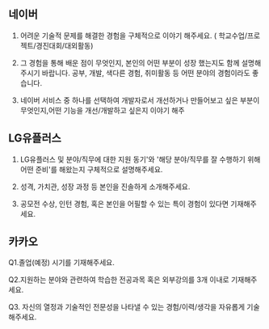 ## 네이버 

1. 어려운 기술적 문제를 해결한 경험을 구체적으로 이야기 해주세요. ( 학교수업/프로젝트/경진대회/대외활동)

   

2. 그 경험을 통해 배운 점이 무엇인지, 본인의 어떤 부분이 성장 했는지도 함께 설명해 주시기 바랍니다.
  공부, 개발, 색다른 경험, 취미활동 등 어떤 분야의 경험이라도 좋습니다.

  

3. 네이버 서비스 중 하나를 선택하여 개발자로서 개선하거나 만들어보고 싶은 부분이 무엇인지,어떤 기능을 개선/개발하고 싶은지 이야기 해주

## LG유플러스

1. LG유플러스 및 분야/직무에 대한 지원 동기'와 '해당 분야/직무를 잘 수행하기 위해 어떤 준비'를 해왔는지 구체적으로 설명해주세요.

   

2. 성격, 가치관, 성장 과정 등 본인을 진솔하게 소개해주세요.

   

3. 공모전 수상, 인턴 경험, 혹은 본인을 어필할 수 있는 특이 경험이 있다면 기재해주세요.

## 카카오

Q1.졸업(예정) 시기를 기재해주세요.

Q2.지원하는 분야와 관련하여 학습한 전공과목 혹은 외부강의를 3개 이내로 기재해주세요.

Q3. 자신의 열정과 기술적인 전문성을 나타낼 수 있는 경험/이력/생각을 자유롭게 기술해주세요.